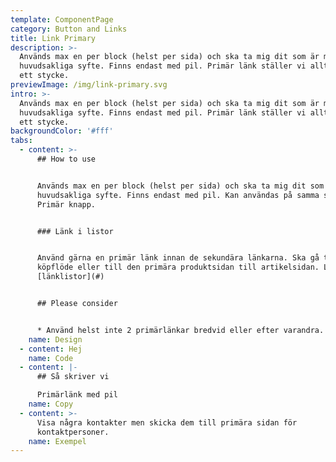 ```yaml
---
template: ComponentPage
category: Button and Links
title: Link Primary
description: >-
  Används max en per block (helst per sida) och ska ta mig dit som är mitt
  huvudsakliga syfte. Finns endast med pil. Primär länk ställer vi alltid under
  ett stycke. 
previewImage: /img/link-primary.svg
intro: >-
  Används max en per block (helst per sida) och ska ta mig dit som är mitt
  huvudsakliga syfte. Finns endast med pil. Primär länk ställer vi alltid under
  ett stycke. 
backgroundColor: '#fff'
tabs:
  - content: >-
      ## How to use


      Används max en per block (helst per sida) och ska ta mig dit som är mitt
      huvudsakliga syfte. Finns endast med pil. Kan användas på samma sida som
      Primär knapp. 


      ### Länk i listor


      Använd gärna en primär länk innan de sekundära länkarna. Ska gå till
      köpflöde eller till den primära produktsidan till artikelsidan. Läs mer om
      [länklistor](#)


      ## Please consider


      * Använd helst inte 2 primärlänkar bredvid eller efter varandra.
    name: Design
  - content: Hej
    name: Code
  - content: |-
      ## Så skriver vi

      Primärlänk med pil
    name: Copy
  - content: >-
      Visa några kontakter men skicka dem till primära sidan för
      kontaktpersoner.
    name: Exempel
---
```


